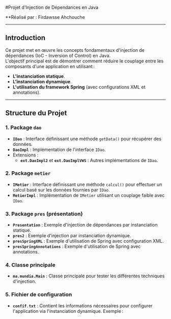 #Projet d'Injection de Dépendances en Java  

**Réalisé par : Firdawsse Ahchouche

---

## Introduction  
Ce projet met en œuvre les concepts fondamentaux d'injection de dépendances (IoC - Inversion of Control) en Java.  
L'objectif principal est de démontrer comment réduire le couplage entre les composants d'une application en utilisant :  
- **L'instanciation statique**.  
- **L'instanciation dynamique**.  
- **L'utilisation du framework Spring** (avec configurations XML et annotations).  

---

## Structure du Projet  

### 1. **Package `dao`**  
- **`IDao`** : Interface définissant une méthode `getData()` pour récupérer des données.  
- **`DaoImpl`** : Implémentation de l'interface `IDao`.  
- Extensions :  
  - **`ext.DaoImpl2`** et **`ext.DaoImplVWS`** : Autres implémentations de `IDao`.  

### 2. **Package `metier`**  
- **`IMetier`** : Interface définissant une méthode `calcul()` pour effectuer un calcul basé sur les données fournies par `IDao`.  
- **`MetierImpl`** : Implémentation de `IMetier` utilisant un couplage faible avec `IDao`.  

### 3. **Package `pres` (présentation)**  
- **`Presentation`** : Exemple d'injection de dépendances par instanciation statique.  
- **`pres2`** : Exemple d'injection par instanciation dynamique.  
- **`presSpringXML`** : Exemple d'utilisation de Spring avec configuration XML.  
- **`presSpringAnnotations`** : Exemple d'utilisation de Spring avec annotations.  

### 4. **Classe principale**  
- **`ma.mundia.Main`** : Classe principale pour tester les différentes techniques d'injection.  

### 5. **Fichier de configuration**  
- **`confif.txt`** : Contient les informations nécessaires pour configurer l'application via l'instanciation dynamique. Exemple :  
  ```text  
 
